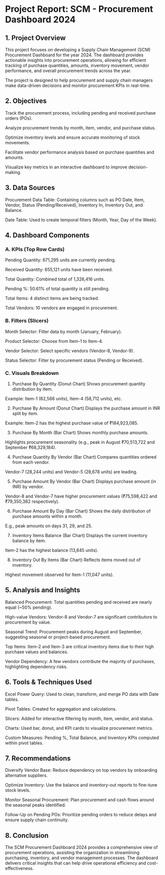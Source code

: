 # Project Report: SCM - Procurement Dashboard 2024

## 1. Project Overview
This project focuses on developing a Supply Chain Management (SCM) Procurement Dashboard for the year 2024. The dashboard provides actionable insights into procurement operations, allowing for efficient tracking of purchase quantities, amounts, inventory movement, vendor performance, and overall procurement trends across the year.

The project is designed to help procurement and supply chain managers make data-driven decisions and monitor procurement KPIs in real-time.

## 2. Objectives
Track the procurement process, including pending and received purchase orders (POs).

Analyze procurement trends by month, item, vendor, and purchase status.

Optimize inventory levels and ensure accurate monitoring of stock movements.

Facilitate vendor performance analysis based on purchase quantities and amounts.

Visualize key metrics in an interactive dashboard to improve decision-making.

## 3. Data Sources
Procurement Data Table: Containing columns such as PO Date, Item, Vendor, Status (Pending/Received), Inventory In, Inventory Out, and Balance.

Date Table: Used to create temporal filters (Month, Year, Day of the Week).

## 4. Dashboard Components
### A. KPIs (Top Row Cards)
Pending Quantity: 671,295 units are currently pending.

Received Quantity: 655,121 units have been received.

Total Quantity: Combined total of 1,326,416 units.

Pending %: 50.61% of total quantity is still pending.

Total Items: 4 distinct items are being tracked.

Total Vendors: 10 vendors are engaged in procurement.

### B. Filters (Slicers)
Month Selector: Filter data by month (January, February).

Product Selector: Choose from Item-1 to Item-4.

Vendor Selector: Select specific vendors (Vendor-8, Vendor-9).

Status Selector: Filter by procurement status (Pending or Received).

### C. Visuals Breakdown
1. Purchase By Quantity (Donut Chart)
Shows procurement quantity distribution by item.

Example: Item-1 (62,566 units), Item-4 (58,712 units), etc.

2. Purchase By Amount (Donut Chart)
Displays the purchase amount in INR split by item.

Example: Item-2 has the highest purchase value of ₹184,923,085.

3. Purchase By Month (Bar Chart)
Shows monthly purchase amounts.

Highlights procurement seasonality (e.g., peak in August ₹70,513,722 and September ₹68,329,184).

4. Purchase Quantity By Vendor (Bar Chart)
Compares quantities ordered from each vendor.

Vendor-7 (28,244 units) and Vendor-5 (28,678 units) are leading.

5. Purchase Amount By Vendor (Bar Chart)
Displays purchase amount (in INR) by vendor.

Vendor-8 and Vendor-7 have higher procurement values (₹75,598,422 and ₹79,350,382 respectively).

6. Purchase Amount By Day (Bar Chart)
Shows the daily distribution of purchase amounts within a month.

E.g., peak amounts on days 31, 29, and 25.

7. Inventory Items Balance (Bar Chart)
Displays the current inventory balance by item.

Item-2 has the highest balance (13,845 units).

8. Inventory Out By Items (Bar Chart)
Reflects items moved out of inventory.

Highest movement observed for Item-1 (11,047 units).

## 5. Analysis and Insights
Balanced Procurement: Total quantities pending and received are nearly equal (~50% pending).

High-value Vendors: Vendor-8 and Vendor-7 are significant contributors to procurement by value.

Seasonal Trend: Procurement peaks during August and September, suggesting seasonal or project-based procurement.

Top Items: Item-2 and Item-3 are critical inventory items due to their high purchase values and balances.

Vendor Dependency: A few vendors contribute the majority of purchases, highlighting dependency risks.

## 6. Tools & Techniques Used
Excel Power Query: Used to clean, transform, and merge PO data with Date tables.

Pivot Tables: Created for aggregation and calculations.

Slicers: Added for interactive filtering by month, item, vendor, and status.

Charts: Used bar, donut, and KPI cards to visualize procurement metrics.

Custom Measures: Pending %, Total Balance, and Inventory KPIs computed within pivot tables.

## 7. Recommendations
Diversify Vendor Base: Reduce dependency on top vendors by onboarding alternative suppliers.

Optimize Inventory: Use the balance and inventory-out reports to fine-tune stock levels.

Monitor Seasonal Procurement: Plan procurement and cash flows around the seasonal peaks identified.

Follow-Up on Pending POs: Prioritize pending orders to reduce delays and ensure supply chain continuity.

## 8. Conclusion
The SCM Procurement Dashboard 2024 provides a comprehensive view of procurement operations, assisting the organization in streamlining purchasing, inventory, and vendor management processes. The dashboard delivers critical insights that can help drive operational efficiency and cost-effectiveness.
